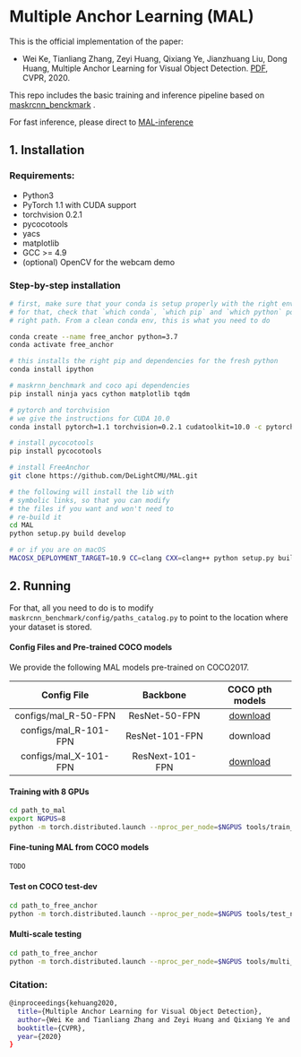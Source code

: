 # Multiple Anchor Learning (MAL)

This is the official implementation of the paper: 
- Wei Ke, Tianliang Zhang, Zeyi Huang, Qixiang Ye, Jianzhuang Liu, Dong Huang, Multiple Anchor Learning for Visual Object Detection. [PDF](https://openaccess.thecvf.com/content_CVPR_2020/papers/Ke_Multiple_Anchor_Learning_for_Visual_Object_Detection_CVPR_2020_paper.pdf), CVPR, 2020. 

This repo includes the basic training and inference pipeline based on [maskrcnn_benckmark](https://github.com/facebookresearch/maskrcnn-benchmark) . 

For fast inference, please direct to [MAL-inference]( https://github.com/DeLightCMU/MAL-inference)


## 1. Installation

### Requirements:
- Python3
- PyTorch 1.1 with CUDA support
- torchvision 0.2.1
- pycocotools
- yacs
- matplotlib
- GCC >= 4.9
- (optional) OpenCV for the webcam demo


### Step-by-step installation

```bash
# first, make sure that your conda is setup properly with the right environment
# for that, check that `which conda`, `which pip` and `which python` points to the
# right path. From a clean conda env, this is what you need to do

conda create --name free_anchor python=3.7
conda activate free_anchor

# this installs the right pip and dependencies for the fresh python
conda install ipython

# maskrnn_benchmark and coco api dependencies
pip install ninja yacs cython matplotlib tqdm

# pytorch and torchvision
# we give the instructions for CUDA 10.0
conda install pytorch=1.1 torchvision=0.2.1 cudatoolkit=10.0 -c pytorch

# install pycocotools
pip install pycocotools

# install FreeAnchor
git clone https://github.com/DeLightCMU/MAL.git

# the following will install the lib with
# symbolic links, so that you can modify
# the files if you want and won't need to
# re-build it
cd MAL
python setup.py build develop

# or if you are on macOS
MACOSX_DEPLOYMENT_TARGET=10.9 CC=clang CXX=clang++ python setup.py build develop
```


## 2. Running

For that, all you need to do is to modify `maskrcnn_benchmark/config/paths_catalog.py` to point to the location where your dataset is stored.

#### Config Files and Pre-trained COCO models
We provide the following MAL models pre-trained on COCO2017. 

| Config File              | Backbone                | COCO pth models |
| :----------------------: | :---------------------: | :------------:  |
| configs/mal_R-50-FPN     | ResNet-50-FPN           | [download](https://cmu.box.com/s/f70ewy7fh66bsb551v44hfskehgz07z3)   |
| configs/mal_R-101-FPN    | ResNet-101-FPN          | download   |
| configs/mal_X-101-FPN    | ResNext-101-FPN         | [download](https://cmu.box.com/s/5bgax4gqsyvv31w5uhwrywmvvikathnn)   |


#### Training with 8 GPUs

```bash
cd path_to_mal
export NGPUS=8
python -m torch.distributed.launch --nproc_per_node=$NGPUS tools/train_net.py --config-file "path/to/config/file.yaml"
```
#### Fine-tuning MAL from COCO models

```bash
TODO
```


#### Test on COCO test-dev

```bash
cd path_to_free_anchor
python -m torch.distributed.launch --nproc_per_node=$NGPUS tools/test_net.py --config-file "path/to/config/file.yaml" MODEL.WEIGHT "path/to/.pth file" DATASETS.TEST "('coco_test-dev',)"
```

#### Multi-scale testing

```bash
cd path_to_free_anchor
python -m torch.distributed.launch --nproc_per_node=$NGPUS tools/multi_scale_test.py --config-file "path/to/config/file.yaml" MODEL.WEIGHT "path/to/.pth file" DATASETS.TEST "('coco_test-dev',)"
```


### Citation: 

```bash
@inproceedings{kehuang2020,
  title={Multiple Anchor Learning for Visual Object Detection},
  author={Wei Ke and Tianliang Zhang and Zeyi Huang and Qixiang Ye and Jianzhuang Liu and Dong Huang},
  booktitle={CVPR},
  year={2020}
}
```
